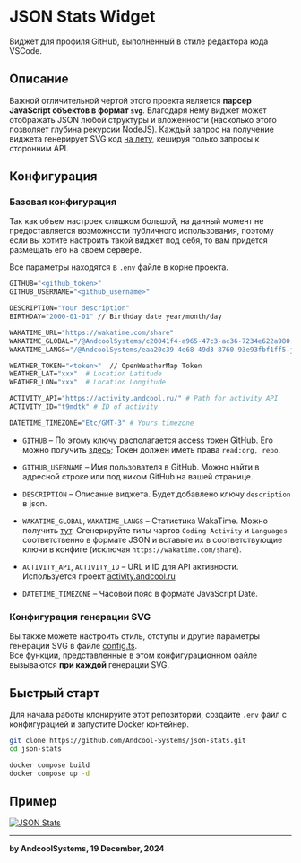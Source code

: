 # JSON Stats Widget
Виджет для профиля GitHub, выполненный в стиле редактора кода VSCode.

## Описание
Важной отличительной чертой этого проекта является **парсер JavaScript объектов в формат `svg`**. Благодаря нему виджет может отображать JSON любой структуры и вложенности (насколько этого позволяет глубина рекурсии NodeJS). Каждый запрос на получение виджета генерирует SVG код <u>на лету</u>, кешируя только запросы к сторонним API.

## Конфигурация
### Базовая конфигурация
Так как объем настроек слишком большой, на данный момент не предоставляется возможности публичного использования, поэтому если вы хотите настроить такой виджет под себя, то вам придется размещать его на своем сервере.    

Все параметры находятся в `.env` файле в корне проекта.

```DockerFile
GITHUB="<github_token>"
GITHUB_USERNAME="<github_username>"

DESCRIPTION="Your description"
BIRTHDAY="2000-01-01" // Birthday date year/month/day

WAKATIME_URL="https://wakatime.com/share"
WAKATIME_GLOBAL="/@AndcoolSystems/c20041f4-a965-47c3-ac36-7234e622a980.json" # WakaTime Global stats
WAKATIME_LANGS="/@AndcoolSystems/eaa20c39-4e68-49d3-8760-93e93fbf1ff5.json" # WakaTime Langs stats

WEATHER_TOKEN="<token>"  // OpenWeatherMap Token
WEATHER_LAT="xxx"  # Location Latitude
WEATHER_LON="xxx"  # Location Longitude

ACTIVITY_API="https://activity.andcool.ru/" # Path for activity API
ACTIVITY_ID="t9mdtk" # ID of activity

DATETIME_TIMEZONE="Etc/GMT-3" # Yours timezone
```

- `GITHUB` – По этому ключу располагается access токен GitHub. Его можно получить [здесь](https://github.com/settings/tokens); Токен должен иметь права `read:org, repo`.  
- `GITHUB_USERNAME` – Имя пользователя в GitHub. Можно найти в адресной строке или под ником GitHub на вашей странице.  
- `DESCRIPTION` – Описание виджета. Будет добавлено ключу `description` в json.  
- `WAKATIME_GLOBAL`, `WAKATIME_LANGS` – Статистика WakaTime. Можно получить [тут](https://wakatime.com/share/embed). Сгенерируйте типы чартов `Coding Activity` и `Languages` соответственно в формате JSON и вставьте их в соответствующие ключи в конфиге (исключая `https://wakatime.com/share`).

- `ACTIVITY_API`, `ACTIVITY_ID` – URL и ID для API активности. Используется проект [activity.andcool.ru](https://github.com/Andcool-Systems/Andcool-Activity)

- `DATETIME_TIMEZONE` – Часовой пояс в формате JavaScript Date.

### Конфигурация генерации SVG
Вы также можете настроить стиль, отступы и другие параметры генерации SVG в файле [config.ts](https://github.com/Andcool-Systems/json-stats/blob/master/src/config.ts).  
Все функции, представленные в этом конфигурационном файле вызываются **при каждой** генерации SVG.
## Быстрый старт
Для начала работы клонируйте этот репозиторий, создайте `.env` файл с конфигурацией и запустите Docker контейнер.
```bash
git clone https://github.com/Andcool-Systems/json-stats.git
cd json-stats

docker compose build
docker compose up -d
```

## Пример
<a href="https://github.com/Andcool-Systems/json-stats">
<img src="https://json-stats.andcool.ru" alt="JSON Stats" />
</a>

---
**by AndcoolSystems, 19 December, 2024**
